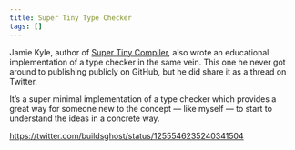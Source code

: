 ```yaml
---
title: Super Tiny Type Checker
tags: []
---
```

Jamie Kyle, author of [Super Tiny Compiler](https://jordaneldredge.com/notes/9f2687e9-f871-4da3-b251-48b04b5f2be7/), also wrote an educational implementation of a type checker in the same vein. This one he never got around to publishing publicly on GitHub, but he did share it as a thread on Twitter.

It’s a super minimal implementation of a type checker which provides a great way for someone new to the concept — like myself — to start to understand the ideas in a concrete way.

<https://twitter.com/buildsghost/status/1255546235240341504>
